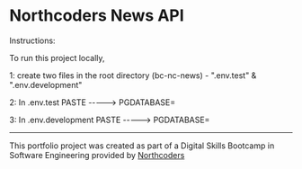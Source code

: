 # Northcoders News API

Instructions:

To run this project locally,

1: create two files in the root directory (bc-nc-news) - ".env.test" & ".env.development"

2: In .env.test PASTE -----> PGDATABASE=<test-database-name>

3: In .env.development PASTE -----> PGDATABASE=<database-name>

---

This portfolio project was created as part of a Digital Skills Bootcamp in Software Engineering provided by [Northcoders](https://northcoders.com/)
